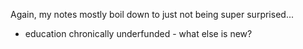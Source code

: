 Again, my notes mostly boil down to just not being super surprised...
- education chronically underfunded - what else is new?
